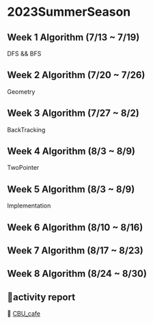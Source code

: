 # 2023SummerSeason

## Week 1 Algorithm (7/13 ~ 7/19)
<p>DFS && BFS</p>

## Week 2 Algorithm (7/20 ~ 7/26)
<p>Geometry</p>

## Week 3 Algorithm (7/27 ~ 8/2)
<p>BackTracking</p>

## Week 4 Algorithm (8/3 ~ 8/9)
<p>TwoPointer</p>

## Week 5 Algorithm (8/3 ~ 8/9)
<p>Implementation</p>

## Week 6 Algorithm (8/10 ~ 8/16)
<p></p>

## Week 7 Algorithm (8/17 ~ 8/23)
<p></p>

## Week 8 Algorithm (8/24 ~ 8/30)
<p></p>

## 📔activity report
📒 [CBU_cafe](https://cafe.naver.com/cebuong?iframe_url_utf8=%2FArticleRead.nhn%3FreferrerAllArticles%3Dfalse%26menuid%3D212%26page%3D1%26boardtype%3DL%26clubid%3D29973264%26articleid%3D1339)

